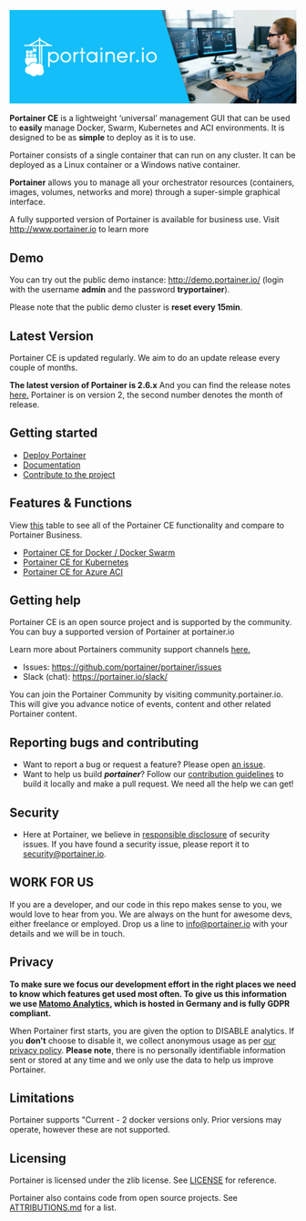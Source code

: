 <p align="center">
  <img title="portainer" src='https://github.com/portainer/portainer/blob/develop/app/assets/images/portainer-github-banner.png?raw=true' />
</p>

**Portainer CE** is a lightweight ‘universal’ management GUI that can be used to **easily** manage Docker, Swarm, Kubernetes and ACI environments. It is designed to be as **simple** to deploy as it is to use.

Portainer consists of a single container that can run on any cluster. It can be deployed as a Linux container or a Windows native container.

**Portainer** allows you to manage all your orchestrator resources (containers, images, volumes, networks and more) through a super-simple graphical interface.

A fully supported version of Portainer is available for business use. Visit http://www.portainer.io to learn more

## Demo

You can try out the public demo instance: http://demo.portainer.io/ (login with the username **admin** and the password **tryportainer**).

Please note that the public demo cluster is **reset every 15min**.

## Latest Version

Portainer CE is updated regularly. We aim to do an update release every couple of months.

**The latest version of Portainer is 2.6.x** And you can find the release notes [here.](https://www.portainer.io/blog/new-portainer-ce-2.6.0-release)
Portainer is on version 2, the second number denotes the month of release.

## Getting started

- [Deploy Portainer](https://documentation.portainer.io/quickstart/)
- [Documentation](https://documentation.portainer.io)
- [Contribute to the project](https://documentation.portainer.io/contributing/instructions/)

## Features & Functions

View [this](https://www.portainer.io/products) table to see all of the Portainer CE functionality and compare to Portainer Business.

- [Portainer CE for Docker / Docker Swarm](https://www.portainer.io/solutions/docker)
- [Portainer CE for Kubernetes](https://www.portainer.io/solutions/kubernetes-ui)
- [Portainer CE for Azure ACI](https://www.portainer.io/solutions/serverless-containers)

## Getting help

Portainer CE is an open source project and is supported by the community. You can buy a supported version of Portainer at portainer.io

Learn more about Portainers community support channels [here.](https://www.portainer.io/help_about)

- Issues: https://github.com/portainer/portainer/issues
- Slack (chat): https://portainer.io/slack/

You can join the Portainer Community by visiting community.portainer.io. This will give you advance notice of events, content and other related Portainer content.

## Reporting bugs and contributing

- Want to report a bug or request a feature? Please open [an issue](https://github.com/portainer/portainer/issues/new).
- Want to help us build **_portainer_**? Follow our [contribution guidelines](https://documentation.portainer.io/contributing/instructions/) to build it locally and make a pull request. We need all the help we can get!

## Security

- Here at Portainer, we believe in [responsible disclosure](https://en.wikipedia.org/wiki/Responsible_disclosure) of security issues. If you have found a security issue, please report it to <security@portainer.io>.

## WORK FOR US

If you are a developer, and our code in this repo makes sense to you, we would love to hear from you. We are always on the hunt for awesome devs, either freelance or employed. Drop us a line to info@portainer.io with your details and we will be in touch. 

## Privacy

**To make sure we focus our development effort in the right places we need to know which features get used most often. To give us this information we use [Matomo Analytics](https://matomo.org/), which is hosted in Germany and is fully GDPR compliant.**

When Portainer first starts, you are given the option to DISABLE analytics. If you **don't** choose to disable it, we collect anonymous usage as per [our privacy policy](https://www.portainer.io/documentation/in-app-analytics-and-privacy-policy/). **Please note**, there is no personally identifiable information sent or stored at any time and we only use the data to help us improve Portainer.

## Limitations

Portainer supports "Current - 2 docker versions only. Prior versions may operate, however these are not supported.

## Licensing

Portainer is licensed under the zlib license. See [LICENSE](./LICENSE) for reference.

Portainer also contains code from open source projects. See [ATTRIBUTIONS.md](./ATTRIBUTIONS.md) for a list.
